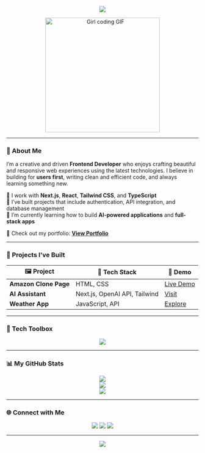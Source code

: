 <!-- 🌸 Stylish Header Banner -->
<p align="center">
  <img src="https://readme-typing-svg.demolab.com?font=Fira+Code&size=30&duration=4000&pause=1000&center=true&vCenter=true&width=800&height=60&lines=Hi%2C+I'm+Hooriya+Muhammad+Fareed!;Frontend+Developer+%F0%9F%91%A9%E2%80%8D%F0%9F%92%BB+%7C+AI+Explorer+%7C+Lifelong+Learner" />
</p>

<!-- 👩‍💻 Center Image -->
<p align="center">
  <img src="https://i.ibb.co/Qb2mjKT/girl-coding.gif" width="300" alt="Girl coding GIF" />
</p>

---

### 🌟 About Me

I’m a creative and driven **Frontend Developer** who enjoys crafting beautiful and responsive web experiences using the latest technologies. I believe in building for **users first**, writing clean and efficient code, and always learning something new.

🔹 I work with **Next.js**, **React**, **Tailwind CSS**, and **TypeScript**  
🔹 I’ve built projects that include authentication, API integration, and database management  
🔹 I’m currently learning how to build **AI-powered applications** and **full-stack apps**

📌 Check out my portfolio: [**View Portfolio**](https://portfolio-by-hooriya-muhammad-fareed.netlify.app/)

---

### 🚀 Projects I've Built

| 🖼️ Project | 🔧 Tech Stack | 🔗 Demo |
|-----------|---------------|---------|
| **Amazon Clone Page** | HTML, CSS | [Live Demo](https://amazon-page-clone.netlify.app/) |
| **AI Assistant** | Next.js, OpenAI API, Tailwind | [Visit](https://ai-bot-app.netlify.app/) |
| **Weather App** | JavaScript, API | [Explore](https://weatherapi-app-hooriya.netlify.app/) |

---

### 🧰 Tech Toolbox

<p align="center">
  <img src="https://skillicons.dev/icons?i=html,css,js,ts,react,nextjs,tailwind,python,git,github,vscode,figma,vercel" />
</p>

---

### 📊 My GitHub Stats

<p align="center">
  <img src="https://github-readme-streak-stats.herokuapp.com?user=hooriyaa&theme=rose_pine&hide_border=false" />
  <br />
  <img src="https://github-readme-stats.vercel.app/api?username=hooriyaa&show_icons=true&theme=rose_pine&rank_icon=github&hide_border=false" />
  <br />
  <img src="https://github-readme-stats.vercel.app/api/top-langs/?username=hooriyaa&layout=compact&theme=rose_pine&hide_border=false" />
</p>

---

### 🌐 Connect with Me

<p align="center">
  <a href="https://www.linkedin.com/in/hooriya-muhammad-fareed-57a320302/"><img src="https://img.shields.io/badge/LinkedIn-blue?style=for-the-badge&logo=linkedin&logoColor=white" /></a>
  <a href="https://www.instagram.com/hooriya.fareed/?igsh=MWxja2ZqbDQzazA4dg%3D%3D#"><img src="https://img.shields.io/badge/Instagram-pink?style=for-the-badge&logo=instagram&logoColor=white" /></a>
  <a href="https://portfolio-by-hooriya-muhammad-fareed.netlify.app/"><img src="https://img.shields.io/badge/Portfolio-black?style=for-the-badge&logo=vercel&logoColor=white" /></a>
</p>

---

<!-- 🌈 Footer Wave -->
<p align="center">
  <img src="https://capsule-render.vercel.app/api?type=waving&color=F472B6&height=120&section=footer" />
</p>
